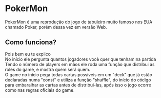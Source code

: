 <h1> PokerMon </h1>
<p>
PokerMon é uma reprodução do jogo de tabuleiro muito famoso nos EUA chamado Poker, porém dessa vez em versão Web.
</p>
<h2>
Como funciona?
</h2>
Pois bem eu te explico <br>
No início ele pergunta quantos jogadores você quer que tenham na partida<br>
Tendo o número de players em mãos ele roda uma função que distribui as roles do game, e mostra quem será quem.<br>
O game no início pega todas cartas possíveis em um "deck" que já estão declaradas numa "const" e utiliza a função "shuffle", do início do código<br>
para embaralhar as cartas antes de distribui-las, após isso o jogo ocorre como nas regras oficiais do game.
<br>

